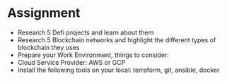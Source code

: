 # Assignment
- Research 5 Defi projects and learn about them
- Research 5 Blockchain networks and highlight the different types of blockchain they uses
- Prepare your Work Environment, things to consider:
- Cloud Service Provider: AWS or GCP
- Install the following tools on your local: terraform, git, ansible, docker